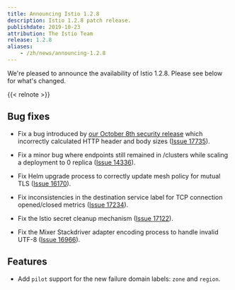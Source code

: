 ```yaml
---
title: Announcing Istio 1.2.8
description: Istio 1.2.8 patch release.
publishdate: 2019-10-23
attribution: The Istio Team
release: 1.2.8
aliases:
    - /zh/news/announcing-1.2.8
---
```


We're pleased to announce the availability of Istio 1.2.8. Please see below for what's changed.

{{< relnote >}}

## Bug fixes

- Fix a bug introduced by [our October 8th security release](/news/security/istio-security-2019-005) which incorrectly calculated HTTP header and body sizes ([Issue 17735](https://github.com/istio/istio/issues/17735)).

- Fix a minor bug where endpoints still remained in /clusters while scaling a deployment to 0 replica ([Issue 14336](https://github.com/istio/istio/issues/14336)).

- Fix Helm upgrade process to correctly update mesh policy for mutual TLS ([Issue 16170](https://github.com/istio/istio/issues/16170)).

- Fix inconsistencies in the destination service label for TCP connection opened/closed metrics ([Issue 17234](https://github.com/istio/istio/issues/17234)).

- Fix the Istio secret cleanup mechanism ([Issue 17122](https://github.com/istio/istio/issues/17122)).

- Fix the Mixer Stackdriver adapter encoding process to handle invalid UTF-8 ([Issue 16966](https://github.com/istio/istio/issues/16966)).

## Features

- Add `pilot` support for the new failure domain labels: `zone` and `region`.

